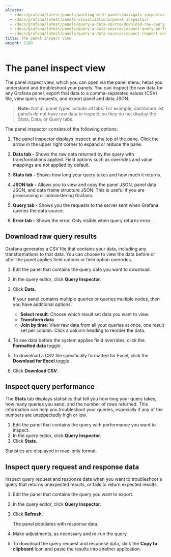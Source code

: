 ```yaml
---
aliases:
  - /docs/grafana/latest/panels/working-with-panels/navigate-inspector-panel/
  - /docs/grafana/latest/panels-visualizations/panel-inspector/
  - /docs/grafana/latest/panels/query-a-data-source/download-raw-query-results/
  - /docs/grafana/latest/panels/query-a-data-source/inspect-query-performance/
  - /docs/grafana/latest/panels/query-a-data-source/inspect-request-and-response-data/
title: The panel inspect view
weight: 1200
---
```


# The panel inspect view

The panel inspect view, which you can open via the panel menu, helps you understand and troubleshoot your panels. You can inspect the raw data for any Grafana panel, export that data to a comma-separated values (CSV) file, view query requests, and export panel and data JSON.

> **Note:** Not all panel types include all tabs. For example, dashboard list panels do not have raw data to inspect, so they do not display the Stats, Data, or Query tabs.

The panel inspector consists of the following options:

1. The panel inspector displays Inspect: <NameOfPanelBeingInspected> at the top of the pane. Click the arrow in the upper right corner to expand or reduce the pane.

2. **Data tab -** Shows the raw data returned by the query with transformations applied. Field options such as overrides and value mappings are not applied by default.

3. **Stats tab -** Shows how long your query takes and how much it returns.

4. **JSON tab -** Allows you to view and copy the panel JSON, panel data JSON, and data frame structure JSON. This is useful if you are provisioning or administering Grafana.

5. **Query tab -** Shows you the requests to the server sent when Grafana queries the data source.

6. **Error tab -** Shows the error. Only visible when query returns error.

## Download raw query results

Grafana generates a CSV file that contains your data, including any transformations to that data. You can choose to view the data before or after the panel applies field options or field option overrides.

1. Edit the panel that contains the query data you want to download.
1. In the query editor, click **Query Inspector**.
1. Click **Data**.

   If your panel contains multiple queries or queries multiple nodes, then you have additional options.

   - **Select result**: Choose which result set data you want to view.
   - **Transform data**
   - **Join by time**: View raw data from all your queries at once, one result set per column. Click a column heading to reorder the data.

1. To see data before the system applies field overrides, click the **Formatted data** toggle.
1. To download a CSV file specifically formatted for Excel, click the **Download for Excel** toggle .
1. Click **Download CSV**.

## Inspect query performance

The **Stats** tab displays statistics that tell you how long your query takes, how many queries you send, and the number of rows returned. This information can help you troubleshoot your queries, especially if any of the numbers are unexpectedly high or low.

1. Edit the panel that contains the query with performance you want to inspect.
1. In the query editor, click **Query Inspector**.
1. Click **Stats**.

Statistics are displayed in read-only format.

## Inspect query request and response data

Inspect query request and response data when you want to troubleshoot a query that returns unexpected results, or fails to return expected results.

1. Edit the panel that contains the query you want to export.
1. In the query editor, click **Query Inspector**.
1. Click **Refresh**.

   The panel populates with response data.

1. Make adjustments, as necessary and re-run the query.
1. To download the query request and response data, click the **Copy to clipboard** icon and paste the results into another application.

